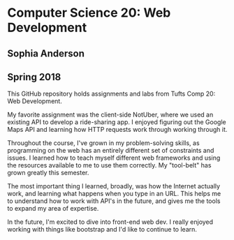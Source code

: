 # Computer Science 20: Web Development
## Sophia Anderson
## Spring 2018

This GitHub repository holds assignments and labs from Tufts Comp 20: Web Development. 

My favorite assignment was the client-side NotUber, where we used an existing API to 
develop a ride-sharing app. I enjoyed figuring out the Google Maps API and learning 
how HTTP requests work through working through it. 

Throughout the course, I've grown in my problem-solving skills, as programming on the web
has an entirely different set of constraints and issues. I learned how to teach myself 
different web frameworks and using the resources available to me to use them correctly. 
My "tool-belt" has grown greatly this semester. 

The most important thing I learned, broadly, was how the Internet actually work, and
learning what happens when you type in an URL. This helps me to understand how to work
with API's in the future, and gives me the tools to expand my area of expertise. 

In the future, I'm excited to dive into front-end web dev. I really enjoyed working with 
things like bootstrap and I'd like to continue to learn. 